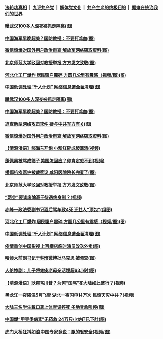 

####  [法轮功真相](../../../../basic/blob/master/README.md?t=05101002) &nbsp;|&nbsp; [九评共产党](../../../../9ping.md/blob/master/README.md?t=05101002) &nbsp;|&nbsp; [解体党文化](../../../../jtdwh.md/blob/master/README.md?t=05101002)  &nbsp;|&nbsp; [共产主义的终极目的](../../../../gczydzjmd.md/blob/master/README.md?t=05101002) &nbsp;|&nbsp; [魔鬼在统治我们的世界](../../../../mgztzwmdsj.md/blob/master/README.md?t=05101002) 

#### [曝武汉100多人深夜被抓走隔离(图)](../pages/p1/932722.md?t=05101002) 

#### [中国海军早晚超美？国防教授：不要打鸡血(图)](../pages/p1/932729.md?t=05101002) 

#### [微信惊爆对国外用户政治审查 解放军网络窃取资料(图)](../pages/p1/932721.md?t=05101002) 

#### [北京师范大学驳回对教授举报 方方发文致敬(图)](../pages/p1/932700.md?t=05101002) 

#### [河北化工厂爆炸 居民窗户震碎 方圆几公里有震感（视频/图)(图)](../pages/p1/932637.md?t=05101002) 

#### [中国低调处理“千人计划” 网络信息遭全面清理(图)](../pages/p1/932616.md?t=05101002) 

#### [曝武汉100多人深夜被抓走隔离(图)](../pages/p1/932722.md?t=05101002) 

#### [中国海军早晚超美？国防教授：不要打鸡血(图)](../pages/p1/932729.md?t=05101002) 

#### [追查新型网络攻击软件 疑与中共军方有关(图)](../pages/p1/932635.md?t=05101002) 

#### [微信惊爆对国外用户政治审查 解放军网络窃取资料(图)](../pages/p1/932721.md?t=05101002) 

#### [【清源漫语】郝海东开炮 小粉红碎成玻璃渣(视频)](../pages/p1/932715.md?t=05101002) 

#### [蓬佩奥被骂成筛子 美国怎回应？你肯定想不到(视频)](../pages/p1/932709.md?t=05101002) 

#### [援鄂抗疫医护被裁惹议 咸阳医院院长完蛋了(图)](../pages/p1/932708.md?t=05101002) 

#### [北京师范大学驳回对教授举报 方方发文致敬(图)](../pages/p1/932700.md?t=05101002) 

#### [“两会”要谈废除高干待遇终身制？(视频)](../pages/p1/932680.md?t=05101002) 

#### [赤峰一政法委副书记酒后驾车致4死 还找人“顶包”(组图)](../pages/p1/932651.md?t=05101002) 

#### [河北化工厂爆炸 居民窗户震碎 方圆几公里有震感（视频/图)(图)](../pages/p1/932637.md?t=05101002) 

#### [中国低调处理“千人计划” 网络信息遭全面清理(图)](../pages/p1/932616.md?t=05101002) 

#### [疫情重创中国影视 上百横店临时演员改送外卖(图)](../pages/p1/932584.md?t=05101002) 

#### [哈师大前副书记于琳琦微博批马克思 被调查(图)](../pages/p1/932586.md?t=05101002) 

#### [人伦惨剧：儿子将瘫痪老母亲活埋超63小时(图)](../pages/p1/932582.md?t=05101002) 

#### [【清源漫语】耿爽骂川普？为何“国骂”在大陆如此盛行？(视频)](../pages/p1/932592.md?t=05101002) 

#### [黑龙江一夜降温5月飞雪 湖北一夜闪电14万次 民惊天灭中共？(视频)](../pages/p1/932560.md?t=05101002) 

#### [大陆三名学生戴口罩上体育课猝死 多地紧急叫停(图)](../pages/p1/932571.md?t=05101002) 

#### [中国爆“甲壳类病毒”无药救 24万只小龙虾已下肚(图)](../pages/p1/932504.md?t=05101002) 

#### [虎门大桥狂抖如浪 中国专家竟说：飘的很安全(视频/图)](../pages/p1/932466.md?t=05101002) 

